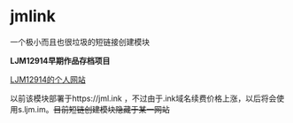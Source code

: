 # jmlink
一个极小而且也很垃圾的短链接创建模块

**LJM12914早期作品存档项目**

[LJM12914的个人网站](https://ljm.im)

以前该模块部署于https://jml.ink ，不过由于.ink域名续费价格上涨，以后将会使用s.ljm.im。~~目前短链创建模块隐藏于某一网站~~
